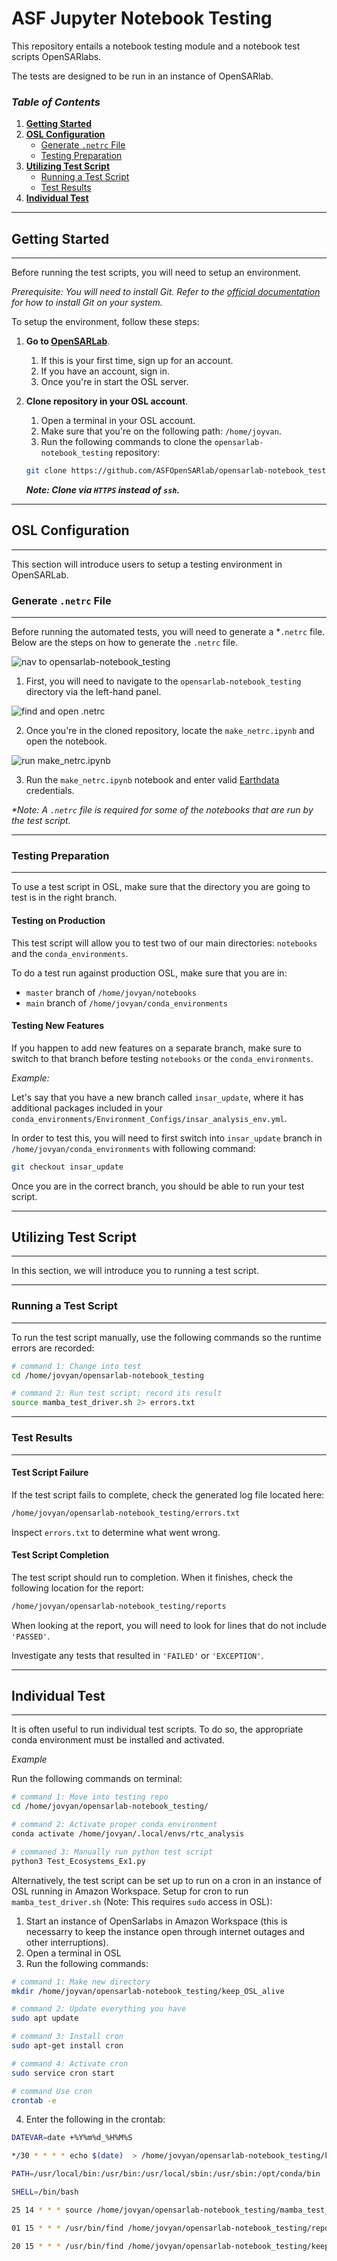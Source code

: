 # **ASF Jupyter Notebook Testing**

This repository entails a notebook testing module and a notebook test scripts OpenSARlabs. 

The tests are designed to be run in an instance of OpenSARlab.

### _Table of Contents_

1. [**Getting Started**](#getting-started)
2. [**OSL Configuration**](#osl-configuration)
	- [Generate `.netrc` File](#generate-netrc-file)
	- [Testing Preparation](#testing-preparation)
3. [**Utilizing Test Script**](#utilizing-test-script)
	- [Running a Test Script](#running-a-test-script)
	- [Test Results](#test-results)
4. [**Individual Test**](#individual-test)
---

## **Getting Started**
---

Before running the test scripts, you will need to setup an environment.

_Prerequisite: You will need to install Git. Refer to the [official documentation](https://git-scm.com/book/en/v2/Getting-Started-Installing-Git) for how to install Git on your system._

To setup the environment, follow these steps:

1. **Go to [OpenSARLab](https://opensarlab.asf.alaska.edu/)**.
	1. If this is your first time, sign up for an account.
	2. If you have an account, sign in.
	3. Once you're in start the OSL server.

2. **Clone repository in your OSL account**.
	1. Open a terminal in your OSL account.
	2. Make sure that you're on the following path: `/home/joyvan`.
	3. Run the following commands to clone the `opensarlab-notebook_testing` repository:

	``` bash
	git clone https://github.com/ASFOpenSARlab/opensarlab-notebook_testing.git opensarlab-notebook_testing
	```

	_**Note: Clone via `HTTPS` instead of `ssh`.**_

---

## **OSL Configuration**
---

This section will introduce users to setup a testing environment in OpenSARLab.

### **Generate `.netrc` File**
---

Before running the automated tests, you will need to generate a *`.netrc` file. Below are the steps on how to generate the `.netrc` file.

![nav to `opensarlab-notebook_testing`](img/test_script_osl-test-nav.PNG)

1. First, you will need to navigate to the `opensarlab-notebook_testing` directory via the left-hand panel. 


![find and open `.netrc`](img/test_script_osl-make_netrc.PNG)

2. Once you're in the cloned repository, locate the `make_netrc.ipynb` and open the notebook.

![run `make_netrc.ipynb`](img/test_script_osl-cred.PNG)

3. Run the `make_netrc.ipynb` notebook and enter valid [Earthdata](https://www.earthdata.nasa.gov/) credentials.

_*Note: A `.netrc` file is required for some of the notebooks that are run by the test script._


---

### **Testing Preparation**

---

To use a test script in OSL, make sure that the directory you are going to test is in the right branch.

#### **Testing on Production**

This test script will allow you to test two of our main directories: `notebooks` and the `conda_environments`.

To do a test run against production OSL, make sure that you are in:

- `master` branch of `/home/jovyan/notebooks` 
- `main` branch of `/home/jovyan/conda_environments`

#### **Testing New Features**

If you happen to add new features on a separate branch, make sure to switch to that branch before testing `notebooks` or the `conda_environments`.

*Example:*

Let's say that you have a new branch called `insar_update`, where it has additional packages included in your `conda_environments/Environment_Configs/insar_analysis_env.yml`.

In order to test this, you will need to first switch into `insar_update` branch in `/home/jovyan/conda_environments` with following command:

``` bash
git checkout insar_update
```

Once you are in the correct branch, you should be able to run your test script.

---

## **Utilizing Test Script**

---

In this section, we will introduce you to running a test script.

---

### **Running a Test Script**

---

To run the test script manually, use the following commands so the runtime errors are recorded:

``` bash
# command 1: Change into test 
cd /home/jovyan/opensarlab-notebook_testing

# command 2: Run test script; record its result
source mamba_test_driver.sh 2> errors.txt
```

---	

### **Test Results**

---

#### **Test Script Failure**

If the test script fails to complete, check the generated log file located here: 

``` bash
/home/jovyan/opensarlab-notebook_testing/errors.txt
```
Inspect `errors.txt` to determine what went wrong.

#### **Test Script Completion**

The test script should run to completion. When it finishes, check the following location for the report:

``` bash
/home/jovyan/opensarlab-notebook_testing/reports
```


When looking at the report, you will need to look for lines that do not include `'PASSED'`.

Investigate any tests that resulted in `'FAILED'` or `'EXCEPTION'`.

---

## **Individual Test**

---

It is often useful to run individual test scripts. To do so, the appropriate conda environment must be installed and activated.

_Example_

Run the following commands on terminal:

``` bash
# command 1: Move into testing repo
cd /home/jovyan/opensarlab-notebook_testing/

# command 2: Activate proper conda environment
conda activate /home/jovyan/.local/envs/rtc_analysis

# commaned 3: Manually run python test script
python3 Test_Ecosystems_Ex1.py
```


Alternatively, the test script can be set up to run on a cron in an instance of OSL running in Amazon Workspace.
Setup for cron to run `mamba_test_driver.sh` (Note: This requires `sudo` access in OSL):

1) Start an instance of OpenSarlabs in Amazon Workspace (this is necessarry to keep the instance open through internet outages and other interruptions).
2) Open a terminal in OSL
3) Run the following commands:
``` bash
# command 1: Make new directory 
mkdir /home/joyvan/opensarlab-notebook_testing/keep_OSL_alive

# command 2: Update everything you have
sudo apt update

# command 3: Install cron
sudo apt-get install cron

# command 4: Activate cron
sudo service cron start

# command Use cron
crontab -e
```
4) Enter the following in the crontab:

``` bash
DATEVAR=date +%Y%m%d_%H%M%S

*/30 * * * * echo $(date)  > /home/jovyan/opensarlab-notebook_testing/keep_OSL_alive/keep_alive$($DATEVAR).log 2>&1

PATH=/usr/local/bin:/usr/bin:/usr/local/sbin:/usr/sbin:/opt/conda/bin

SHELL=/bin/bash

25 14 * * * source /home/jovyan/opensarlab-notebook_testing/mamba_test_driver.sh > /dev/null 2>&1

01 15 * * * /usr/bin/find /home/jovyan/opensarlab-notebook_testing/reports -name "*.txt" -type f -mtime +7 -delete

20 15 * * * /usr/bin/find /home/jovyan/opensarlab-notebook_testing/keep_OSL_alive -name "keep_alive*" -type f -mtime +0 -delete
```